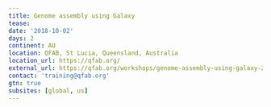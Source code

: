 ```yaml
---
title: Genome assembly using Galaxy 
tease: 
date: '2018-10-02'
days: 2
continent: AU
location: QFAB, St Lucia, Queensland, Australia
location_url: https://qfab.org/
external_url: https://qfab.org/workshops/genome-assembly-using-galaxy-2-3-october-2018
contact: 'training@qfab.org'
gtn: true
subsites: [global, us]
---
```


